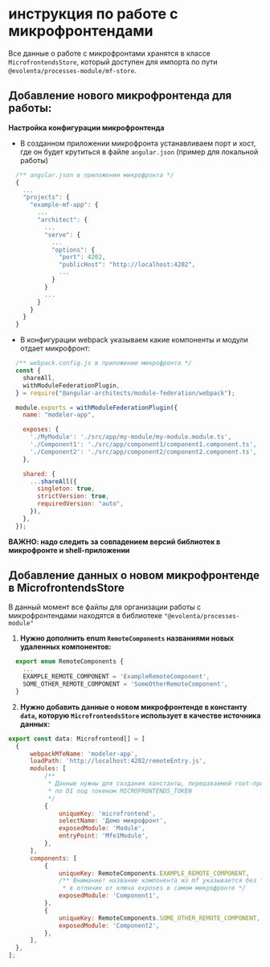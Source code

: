 # инструкция по работе с микрофронтендами

Все данные о работе с микрофронтами хранятся в классе `MicrofrontendsStore`, который доступен для импорта по пути `@evolenta/processes-module/mf-store`.


## Добавление нового микрофронтенда для работы:

**Настройка конфигурации микрофронтенда** 

  - В созданном приложении микрофронта устанавливаем порт и хост, где он будет крутиться в файле `angular.json` (пример для локальной работы)

  ```javascript
    /** angular.json в приложении микрофронта */ 
    {
      ...
      "projects": {
        "example-mf-app": {
          ...
          "architect": {
            ...
            "serve": {
              ...
              "options": {
                "port": 4202,
                "publicHost": "http://localhost:4202",
                ...
              }
            }
            ...
          }
        }
      }
    }
  ```

  - В конфигурации webpack указываем какие компоненты и модули отдает микрофронт:

  ```javascript
    /** webpack.config.js в приложении микрофронта */
    const {
      shareAll,
      withModuleFederationPlugin,
    } = require("@angular-architects/module-federation/webpack");

    module.exports = withModuleFederationPlugin({
      name: "modeler-app",

      exposes: {
        './MyModule': './src/app/my-module/my-module.module.ts',
        './Component1': './src/app/component1/component1.component.ts',
        './Component2': './src/app/component2/component2.component.ts',
      },

      shared: {
        ...shareAll({
          singleton: true,
          strictVersion: true,
          requiredVersion: "auto",
        }),
      },
    });
  ```

  **ВАЖНО: надо следить за совпадением версий библиотек в микрофронте и shell-приложении**

## Добавление данных о новом микрофронтенде в MicrofrontendsStore

  В данный момент все файлы для организации работы с микрофронтендами находятся в библиотеке `"@evolenta/processes-module"`

1. **Нужно дополнить enum `RemoteComponents` названиями новых удаленных компонентов:**

  ```javascript
    export enum RemoteComponents {
      ...
      EXAMPLE_REMOTE_COMPONENT = 'ExampleRemoteComponent',
      SOME_OTHER_REMOTE_COMPONENT = 'SomeOtherRemoteComponent',
    }
  ```
  
2. **Нужно добавить данные о новом микрофронтенде в константу `data`, которую `MicrofrontendsStore` использует в качестве источника данных:**

  ```javascript
  export const data: Microfrontend[] = [
    {
        webpackMfeName: 'modeler-app',
        loadPath: 'http://localhost:4202/remoteEntry.js',
        modules: [
            /**
             * Данные нужны для создания константы, передаваемой root-приложением 
             * по DI под токеном MICROFRONTENDS_TOKEN 
             */
            {
                uniqueKey: 'microfrontend',
                selectName: 'Демо микрофронт',
                exposedModule: 'Module',
                entryPoint: 'Mfe1Module',
            },
        ],
        components: [
            {
                uniqueKey: RemoteComponents.EXAMPLE_REMOTE_COMPONENT,
                /** Внимание! название компонента из mf указывается без "./" 
                 * в отличие от ключа exposes в самом микрофронте */
                exposedModule: 'Component1',
            },
            {
                uniqueKey: RemoteComponents.SOME_OTHER_REMOTE_COMPONENT,
                exposedModule: 'Component2',
            },
        ],
    },
  ];

  ```